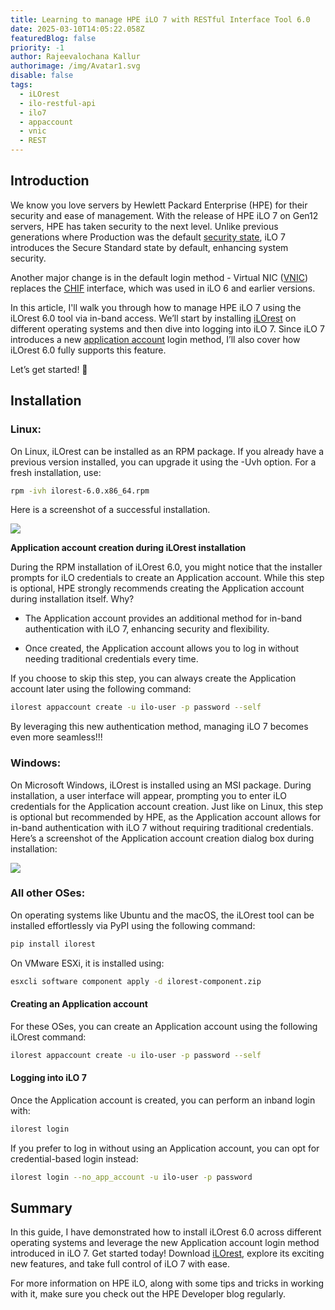 ```yaml
---
title: Learning to manage HPE iLO 7 with RESTful Interface Tool 6.0
date: 2025-03-10T14:05:22.058Z
featuredBlog: false
priority: -1
author: Rajeevalochana Kallur
authorimage: /img/Avatar1.svg
disable: false
tags:
  - iLOrest
  - ilo-restful-api
  - ilo7
  - appaccount
  - vnic
  - REST
---
```


## Introduction

We know you love servers by Hewlett Packard Enterprise (HPE) for their security and ease of management. With the release of HPE iLO 7 on Gen12 servers, HPE has taken security to the next level. Unlike previous generations where Production was the default <a href="https://servermanagementportal.ext.hpe.com/docs/redfishservices/ilos/supplementdocuments/securityservice/#ilo-security-state" target="_blank">security state</a>, iLO 7 introduces the Secure Standard state by default, enhancing system security.

Another major change is in the default login method - Virtual NIC (<a href="https://servermanagementportal.ext.hpe.com/docs/redfishservices/ilos/supplementdocuments/vnic/#the-ilo-redfish-host-interface-virtual-nic" target="_blank">VNIC</a>) replaces the <a href="https://servermanagementportal.ext.hpe.com/docs/etc/glossaryterms/" target="_blank">CHIF</a> interface, which was used in iLO 6 and earlier versions.

In this article, I'll walk you through how to manage HPE iLO 7 using the iLOrest 6.0 tool via in-band access. We’ll start by installing <a href="https://github.com/HewlettPackard/python-redfish-utility/releases/latest" target="_blank">iLOrest</a> on different operating systems and then dive into logging into iLO 7. Since iLO 7 introduces a new <a href="https://servermanagementportal.ext.hpe.com/docs/redfishservices/ilos/supplementdocuments/securityservice/#application-accounts" target="_blank">application account</a> login method, I’ll also cover how iLOrest 6.0 fully supports this feature.

Let’s get started! 🚀

## Installation

### Linux:

On Linux, iLOrest can be installed as an RPM package. If you already have a previous version installed, you can upgrade it using the -Uvh option.
For a fresh installation, use:


```bash
rpm -ivh ilorest-6.0.x86_64.rpm
```

Here is a screenshot of a successful installation.

![](/img/rpm_linux.jpg)

**Application account creation during iLOrest installation**

During the RPM installation of iLOrest 6.0, you might notice that the installer prompts for iLO credentials to create an Application account. While this step is optional, HPE strongly recommends creating the Application account during installation itself. Why?

- The Application account provides an additional method for in-band authentication with iLO 7, enhancing security and flexibility.

- Once created, the Application account allows you to log in without needing traditional credentials every time.

If you choose to skip this step, you can always create the Application account later using the following command:

```bash
ilorest appaccount create -u ilo-user -p password --self
```

By leveraging this new authentication method, managing iLO 7 becomes even more seamless!!!

### Windows:

On Microsoft Windows, iLOrest is installed using an MSI package. During installation, a user interface will appear, prompting you to enter iLO credentials for the Application account creation.
Just like on Linux, this step is optional but recommended by HPE, as the Application account allows for in-band authentication with iLO 7 without requiring traditional credentials.
Here’s a screenshot of the Application account creation dialog box during installation:

![](/img/windows_msi.jpg)

### All other OSes:

On operating systems like Ubuntu and the macOS, the iLOrest tool can be installed effortlessly via PyPI using the following command:

```bash
pip install ilorest
```

On VMware ESXi, it is installed using:

```bash
esxcli software component apply -d ilorest-component.zip
```

#### Creating an Application account

For these OSes, you can create an Application account using the following iLOrest command:

```bash
ilorest appaccount create -u ilo-user -p password --self
```

#### Logging into iLO 7

Once the Application account is created, you can perform an inband login with:

```bash
ilorest login
```

If you prefer to log in without using an Application account, you can opt for credential-based login instead:

```bash
ilorest login --no_app_account -u ilo-user -p password
```

## Summary

In this guide, I have demonstrated how to install iLOrest 6.0 across different operating systems and leverage the new Application account login method introduced in iLO 7. Get started today! Download <a href="https://github.com/HewlettPackard/python-redfish-utility/releases/latest" target="_blank">iLOrest</a>, explore its exciting new features, and take full control of iLO 7 with ease. 

For more information on HPE iLO, along with some tips and tricks in working with it, make sure you check out the HPE Developer blog regularly.




